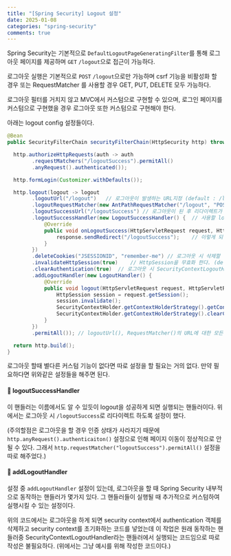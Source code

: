 ```yaml
---
title: "[Spring Security] Logout 설정"
date: 2025-01-08
categories: "spring-security"
comments: true
---
```


Spring Security는 기본적으로 `DefaultLogoutPageGeneratingFilter`를 통해 로그아웃 페이지를 제공하며 `GET` `/logout`으로 접근이 가능하다.

로그아웃 실행은 기본적으로 `POST` `/logout`으로만 가능하며 csrf 기능을 비활성화 할 경우 또는 RequestMatcher 를 사용할 경우 GET, PUT, DELETE 모두 가능하다.

로그아웃 필터를 거치지 않고 MVC에서 커스텀으로 구현할 수 있으며, 로그인 페이지를 커스텀으로 구현했을 경우 로그아웃 또한 커스텀으로 구현해야 한다.

아래는 logout config 설정들이다.

```java
@Bean
public SecurityFilterChain securityFilterChain(HttpSecurity http) throws Exception {

  http.authorizeHttpRequests(auth -> auth
        .requestMatchers("/logoutSuccess").permitAll()
        .anyRequest().authenticated());

  http.formLogin(Customizer.withDefaults());

  http.logout(logout -> logout
        .logoutUrl("/logout")   // 로그아웃이 발생하는 URL지정 (default : /logout)
        .logoutRequestMatcher(new AntPathRequestMatcher("/logout", "POST")) // logoutUrl과 logoutRequestMatcher가 둘다 설정되어있을경우 RequestMatcher가 우선적으로 실행된다.
        .logoutSuccessUrl("/logoutSuccess") // 로그아웃이 된 후 리다이렉트가 될 URL지정 (default: /login?logout)
        .logoutSuccessHandler(new LogoutSuccessHandler() {  // 사용할 logout handler를 설정한다. handler는 위에서 한 설정보다 우선적으로 실행된다.
            @Override
            public void onLogoutSuccess(HttpServletRequest request, HttpServletResponse response, Authentication authentication) throws IOException, ServletException {
                response.sendRedirect("/logoutSuccess");    // 이렇게 되면 위에서 설정한 logoutSuccessUrl은 적용되지 않는다.
            }
        })
        .deleteCookies("JSESSIONID", "remember-me") // 로그아웃 시 삭제할 쿠키를 지정할 수 있다.
        .invalidateHttpSession(true)    // HttpSession을 무효화 한다. (default : true)
        .clearAuthentication(true)  // 로그아웃 시 SecurityContextLogoutHandler가 인증객체(Authentication)을 삭제한다.
        .addLogoutHandler(new LogoutHandler() {
            @Override
            public void logout(HttpServletRequest request, HttpServletResponse response, Authentication authentication) {
                HttpSession session = request.getSession();
                session.invalidate();
                SecurityContextHolder.getContextHolderStrategy().getContext().setAuthentication(null);  // security context에 저장된 authentication 객체를 없앤다.
                SecurityContextHolder.getContextHolderStrategy().clearContext();    // security context 초기화를 한다.
            }
        })
        .permitAll()); // logoutUrl(), RequestMatcher()의 URL에 대한 모든 접근을 허용한다.

  return http.build();
}
```

로그아웃 할때 별다른 커스텀 기능이 없다면 따로 설정을 할 필요는 거의 없다. 만약 필요하다면 위와같은 설정들을 해주면 된다.

#### 📌 logoutSuccessHandler
이 핸들러는 이름에서도 알 수 있듯이 logout을 성공하게 되면 실행되는 핸들러이다. 위에서는 로그아웃 시 `/logoutSuccess`로 리다이렉트 하도록 설정이 했다.

(주의할점은 로그아웃을 할 경우 인증 상태가 사라지기 때문에 `http.anyRequest().authenticaiton()` 설정으로 인해 페이지 이동이 정상적으로 안될 수 있다. 그래서 `http.requestMatcher("logoutSuccess").permitAll()` 설정을 따로 해주었다.)

#### 📌 addLogoutHandler
설정 중 `addLogoutHandler` 설정이 있는데, 로그아웃을 할 때 Spring Security 내부적으로 동작하는 핸들러가 몇가지 있다. 그 핸들러들이 실행될 때 추가적으로 커스텀하여 실행시킬 수 있는 설정이다.

위의 코드에서는 로그아웃을 하게 되면 security context에서 authentication 객체를 삭제하고 security context를 초기화하는 코드를 넣었는데 이 작업은 원래 동작하는 핸들러중 SecurityContextLogoutHandler라는 핸들러에서 실행되는 코드임으로 따로 작성은 불필요하다. (위에서는 그냥 예시를 위해 작성한 코드이다.)